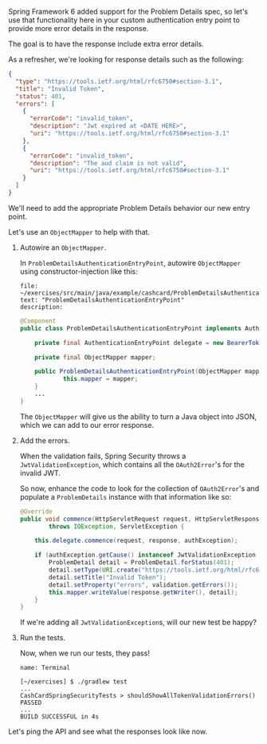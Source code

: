 Spring Framework 6 added support for the Problem Details spec, so let's use that functionality here in your custom authentication entry point to provide more error details in the response.

The goal is to have the response include extra error details.

As a refresher, we're looking for response details such as the following:

```json
{
  "type": "https://tools.ietf.org/html/rfc6750#section-3.1",
  "title": "Invalid Token",
  "status": 401,
  "errors": [
    {
      "errorCode": "invalid_token",
      "description": "Jwt expired at <DATE HERE>",
      "uri": "https://tools.ietf.org/html/rfc6750#section-3.1"
    },
    {
      "errorCode": "invalid_token",
      "description": "The aud claim is not valid",
      "uri": "https://tools.ietf.org/html/rfc6750#section-3.1"
    }
  ]
}
```

We'll need to add the appropriate Problem Details behavior our new entry point.

Let's use an `ObjectMapper` to help with that.

1. Autowire an `ObjectMapper`.

   In `ProblemDetailsAuthenticationEntryPoint`, autowire `ObjectMapper` using constructor-injection like this:

   ```editor:select-matching-text
   file: ~/exercises/src/main/java/example/cashcard/ProblemDetailsAuthenticationEntryPoint.java
   text: "ProblemDetailsAuthenticationEntryPoint"
   description:
   ```

   ```java
   @Component
   public class ProblemDetailsAuthenticationEntryPoint implements AuthenticationEntryPoint {

       private final AuthenticationEntryPoint delegate = new BearerTokenAuthenticationEntryPoint();

       private final ObjectMapper mapper;

       public ProblemDetailsAuthenticationEntryPoint(ObjectMapper mapper) {
               this.mapper = mapper;
       }
       ...
   }
   ```

   The `ObjectMapper` will give us the ability to turn a Java object into JSON, which we can add to our error response.

1. Add the errors.

   When the validation fails, Spring Security throws a `JwtValidationException`, which contains all the `OAuth2Error`'s for the invalid JWT.

   So now, enhance the code to look for the collection of `OAuth2Error`'s and populate a `ProblemDetails` instance with that information like so:

   ```java
   @Override
   public void commence(HttpServletRequest request, HttpServletResponse response, AuthenticationException authException)
           throws IOException, ServletException {

       this.delegate.commence(request, response, authException);

       if (authException.getCause() instanceof JwtValidationException validation) {
           ProblemDetail detail = ProblemDetail.forStatus(401);
           detail.setType(URI.create("https://tools.ietf.org/html/rfc6750#section-3.1"));
           detail.setTitle("Invalid Token");
           detail.setProperty("errors", validation.getErrors());
           this.mapper.writeValue(response.getWriter(), detail);
       }
   }
   ```

   If we're adding all `JwtValidationException`s, will our new test be happy?

1. Run the tests.

   Now, when we run our tests, they pass!

   ```dashboard:open-dashboard
   name: Terminal
   ```

   ```shell
   [~/exercises] $ ./gradlew test
   ...
   CashCardSpringSecurityTests > shouldShowAllTokenValidationErrors() PASSED
   ...
   BUILD SUCCESSFUL in 4s
   ```

Let's ping the API and see what the responses look like now.